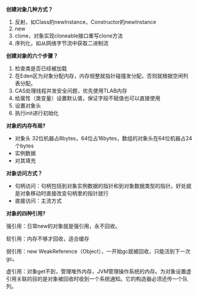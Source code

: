 **创建对象几种方式？**

1. 反射，如Class的newInstance，Constructor的newInstance
2. new
3. clone，对象实现cloneable接口重写clone方法
4. 序列化，如从网络字节流中获取二进制流

**创建对象的六个步骤？**

1. 检查类是否已经被加载
2. 在Eden区为对象分配内存，内存规整就指针碰撞发分配，否则就根据空闲列表分配。
3. CAS处理线程并发安全问题，优先使用TLAB内存
4. 给属性（类变量）设置默认值，保证字段不赋值也可以直接使用
5. 设置对象头
6. 执行init进行初始化

**对象的内存布局?**

- 对象头 32位机器占8bytes，64位占16bytes，数组的对象头在64位机器占24个bytes
- 实例数据
- 对其填充

**对象访问方式？**

- 句柄访问：句柄包括到对象实例数据的指针和到对象数据类型的指针。好处就是对象移动时直接改变句柄里的指针就行
- 直接访问：主流方式

**对象的四种引用?**

强引用：日常new的对象就是强引用，永不回收。

软引用：内存不够才回收，适合缓存

弱引用：new WeakReference（Object），一开始gc就被回收，只能活到下一次gc。

虚引用：对象get不到，管理堆外内存，JVM管理操作系统的内存。为对象设置虚引用关联的目的是对象被回收时收到一个系统通知。它的构造器必须还传一个队列。

